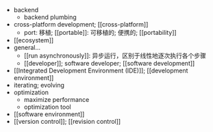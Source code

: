 - backend
    - backend plumbing
- cross-platform development; [[cross-platform]]
    - port: 移植; [[portable]]: 可移植的; 便携的; [[portability]]
- [[ecosystem]]
- general...
    - [[run asynchronously]]: 异步运行，区别于线性地逐次执行各个步骤
    - [[developer]]; software developer; [[software development]]
- [[Integrated Development Environment (IDE)]]; [[development environment]]
- iterating; evolving
- optimization
    - maximize performance
    - optimization tool
- [[software environment]]
- [[version control]]; [[revision control]]
